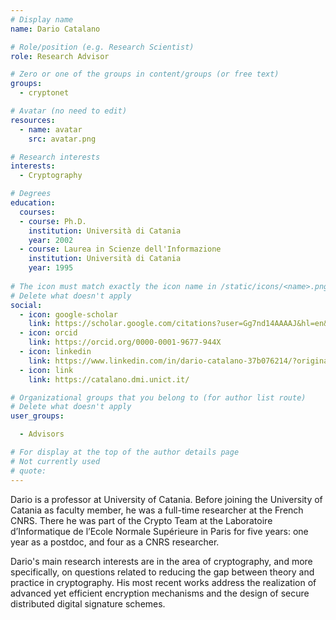 ```yaml
---
# Display name
name: Dario Catalano 

# Role/position (e.g. Research Scientist)
role: Research Advisor

# Zero or one of the groups in content/groups (or free text)
groups:
  - cryptonet

# Avatar (no need to edit)
resources:
  - name: avatar
    src: avatar.png

# Research interests
interests:
  - Cryptography 

# Degrees
education:
  courses:
  - course: Ph.D.
    institution: Università di Catania
    year: 2002
  - course: Laurea in Scienze dell'Informazione
    institution: Università di Catania 
    year: 1995
  
# The icon must match exactly the icon name in /static/icons/<name>.png
# Delete what doesn't apply
social:
  - icon: google-scholar
    link: https://scholar.google.com/citations?user=Gg7nd14AAAAJ&hl=en&oi=ao
  - icon: orcid
    link: https://orcid.org/0000-0001-9677-944X
  - icon: linkedin
    link: https://www.linkedin.com/in/dario-catalano-37b076214/?originalSubdomain=it
  - icon: link
    link: https://catalano.dmi.unict.it/  

# Organizational groups that you belong to (for author list route)
# Delete what doesn't apply
user_groups:

  - Advisors

# For display at the top of the author details page
# Not currently used
# quote:
---
```


Dario is a professor at University of Catania. Before joining the University of Catania as faculty member, he was a full-time researcher at the French CNRS. There he was part of the Crypto Team  at the Laboratoire d’Informatique de l’Ecole Normale Supérieure in Paris for five years: one year as a postdoc, and four as a CNRS researcher.

Dario's main research interests are in the area of cryptography, and more specifically, on questions related to reducing the gap between theory and practice in cryptography.  His most recent works address the realization of advanced yet efficient encryption mechanisms and the design of secure distributed digital signature schemes.  

